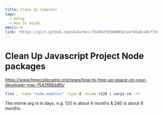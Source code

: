 ```yaml
---
title: Clean Up Computer
tags:
  - Setup
  - How To Guide
emoji: ❤️
link: "https://gist.github.com/Aidurber/7549d3f83b00052cee745a6c4dcf7b9d"
---
```


# Clean Up Javascript Project Node packages

https://www.freecodecamp.org/news/how-to-free-up-space-on-your-developer-mac-f542f66ddfb/


```sh
find . -name "node_modules" -type d -mtime +120 | xargs rm -rf
```

The mtime arg is in days, e.g. 120 is about 4 months & 240 is about 8 months.
